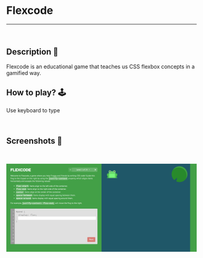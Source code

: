 # **Flexcode** 

---

<br>

## **Description 📃**
<!-- add your game description here  -->
Flexcode is an educational game that teaches us CSS flexbox concepts in a gamified way.

## **How to play? 🕹️**
<!-- add the steps how to play games -->
Use keyboard to type

<br>

## **Screenshots 📸**

<br>
<!-- add your screenshots like this -->
<!-- ![image](url) -->

![image](../../assets/images/Flexcode.png)
